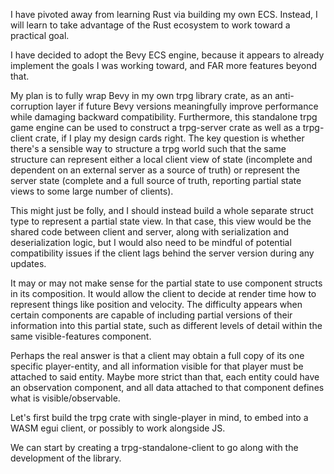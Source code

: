 I have pivoted away from learning Rust via building my own ECS. Instead, I will learn to take advantage of the Rust ecosystem to work toward a practical goal.

I have decided to adopt the Bevy ECS engine, because it appears to already implement the goals I was working toward, and FAR more features beyond that.

My plan is to fully wrap Bevy in my own trpg library crate, as an anti-corruption layer if future Bevy versions meaningfully improve performance while damaging backward compatibility. Furthermore, this standalone trpg game engine can be used to construct a trpg-server crate as well as a trpg-client crate, if I play my design cards right. The key question is whether there's a sensible way to structure a trpg world such that the same structure can represent either a local client view of state (incomplete and dependent on an external server as a source of truth) or represent the server state (complete and a full source of truth, reporting partial state views to some large number of clients).

This might just be folly, and I should instead build a whole separate struct type to represent a partial state view. In that case, this view would be the shared code between client and server, along with serialization and deserialization logic, but I would also need to be mindful of potential compatibility issues if the client lags behind the server version during any updates.

It may or may not make sense for the partial state to use component structs in its composition. It would allow the client to decide at render time how to represent things like position and velocity. The difficulty appears when certain components are capable of including partial versions of their information into this partial state, such as different levels of detail within the same visible-features component.

Perhaps the real answer is that a client may obtain a full copy of its one specific player-entity, and all information visible for that player must be attached to said entity. Maybe more strict than that, each entity could have an observation component, and all data attached to that component defines what is visible/observable.

Let's first build the trpg crate with single-player in mind, to embed into a WASM egui client, or possibly to work alongside JS.

We can start by creating a trpg-standalone-client to go along with the development of the library.

